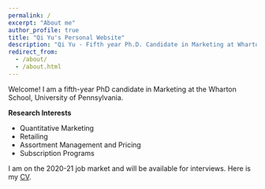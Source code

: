 ```yaml
---
permalink: /
excerpt: "About me"
author_profile: true
title: "Qi Yu's Personal Website"
description: "Qi Yu - Fifth year Ph.D. Candidate in Marketing at Wharton"
redirect_from: 
  - /about/
  - /about.html
---
```



Welcome! I am a fifth-year PhD candidate in Marketing at the Wharton School, University of Pennsylvania.


**Research Interests**
-  Quantitative Marketing
-  Retailing
-  Assortment Management and Pricing
-  Subscription Programs

I am on the 2020-21 job market and will be available for interviews. Here is my [CV](https://www.dropbox.com/s/vymoc1p7em6sqiw/QiYu_CV.pdf?dl=0). 

